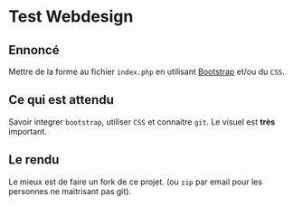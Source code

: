 # Test Webdesign

## Ennoncé
Mettre de la forme au fichier `index.php` en utilisant [Bootstrap](https://getbootstrap.com/) et/ou du `CSS`.

## Ce qui est attendu
Savoir integrer `bootstrap`, utiliser `CSS` et connaitre `git`.
Le visuel est **très** important.

## Le rendu
Le mieux est de faire un fork de ce projet. (ou `zip` par email pour les personnes ne maitrisant pas git).

